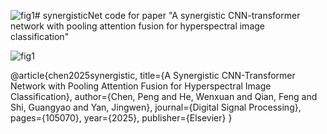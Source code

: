 ![fig1](https://github.com/user-attachments/assets/ddd23a11-3f30-47d5-ab54-7838a821b73b)# synergisticNet
code for paper "A synergistic CNN-transformer network with pooling attention fusion for hyperspectral image classification"


![fig1](https://github.com/user-attachments/assets/6583a7ba-db8f-4478-bf93-8c01a9718af5)

@article{chen2025synergistic,
  title={A Synergistic CNN-Transformer Network with Pooling Attention Fusion for Hyperspectral Image Classification},
  author={Chen, Peng and He, Wenxuan and Qian, Feng and Shi, Guangyao and Yan, Jingwen},
  journal={Digital Signal Processing},
  pages={105070},
  year={2025},
  publisher={Elsevier}
}

